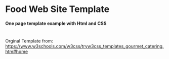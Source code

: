 # Food Web Site Template
#### One page template example with Html and CSS
#
Orginal Template from:
https://www.w3schools.com/w3css/tryw3css_templates_gourmet_catering.htm#home
  
